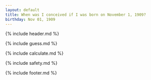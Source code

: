 ```yaml
---
layout: default
title: When was I conceived if I was born on November 1, 1909?
birthday: Nov 01, 1909
---
```


{% include header.md %}

{% include guess.md %}

{% include calculate.md %}

{% include safety.md %}

{% include footer.md %}



